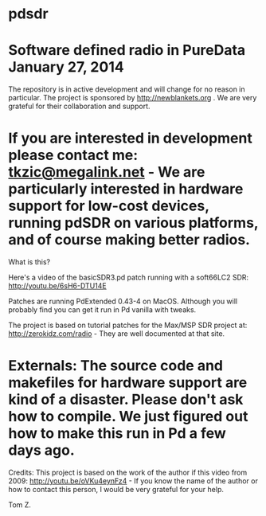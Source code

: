 pdsdr
=====

Software defined radio in PureData
January 27, 2014
=====

The repository is in active development and will change for no reason in particular. The project is sponsored by http://newblankets.org . We are very grateful for their collaboration and support.

If you are interested in development please contact me: tkzic@megalink.net - We are particularly interested in hardware support for low-cost devices, running pdSDR on various platforms, and of course making better radios.
=====
What is this?

Here's a video of the basicSDR3.pd patch running with a soft66LC2 SDR: http://youtu.be/6sH6-DTU14E

Patches are running PdExtended 0.43-4 on MacOS. Although you will probably find you can get it run in Pd vanilla with tweaks.

The project is based on tutorial patches for the Max/MSP SDR project at: http://zerokidz.com/radio - They are well documented at that site.

Externals: The source code and makefiles for hardware support are kind of a disaster. Please don't ask how to compile.  We just figured out how to make this run in Pd a few days ago.
=====

Credits: This project is based on the work of the author if this video from 2009: http://youtu.be/oVKu4eynFz4 - If you know the name of the author or how to contact this person, I would be very grateful for your help.

Tom Z.
